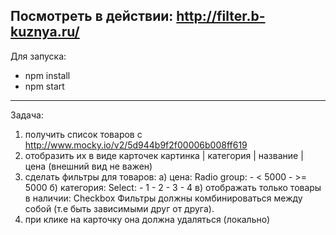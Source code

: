 Посмотреть в действии: http://filter.b-kuznya.ru/
---
Для запуска: 

* npm install
* npm start

---
Задача:

1) получить список товаров с http://www.mocky.io/v2/5d944b9f2f00006b008ff619
2) отобразить их в виде карточек картинка | категория | название | цена (внешний вид не важен)
3) сделать фильтры для товаров:
  а) цена:
      Radio group:
        - < 5000
        - >= 5000
  б) категория:
      Select:
        - 1
        - 2
        - 3
        - 4
  в) отображать только товары в наличии:
      Checkbox
  Фильтры должны комбинироваться между собой (т.е быть зависимыми друг от друга).
4) при клике на карточку она должна удаляться (локально)

